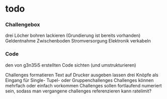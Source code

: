 # todo

### Challengebox
drei Löcher bohren
lackieren (Grundierung ist bereits vorhanden)
Geldentnahme
Zwischenboden
Stromversorgung
Elektronik verkabeln

### Code

den von g3n35i5 erstellten Code sichten (und umstrukturieren)

Challenges formatieren
Text auf Drucker ausgeben lassen
drei Knöpfe als Eingang für Single- Tupel- oder Gruppenchallenges
Challenges können mehrfach oder einfach vorkommen
Challenges sollen fortlaufend numeriert sein, sodass man vergangene challenges referenzieren kann
ratelimit?

